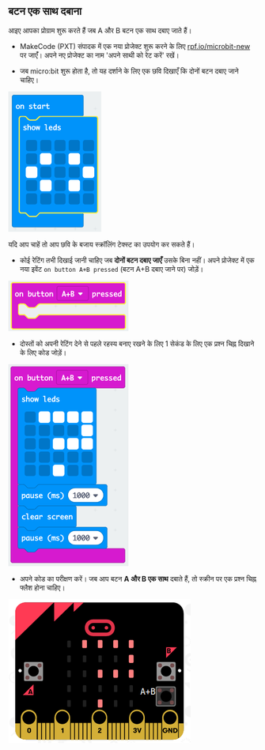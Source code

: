 ## बटन एक साथ दबाना

आइए आपका प्रोग्राम शुरू करते हैं जब A और B बटन एक साथ दबाए जाते हैं।

+ MakeCode (PXT) संपादक में एक नया प्रोजेक्ट शुरू करने के लिए <a href="https://rpf.io/microbit-new" target="_blank">rpf.io/microbit-new</a> पर जाएंँ। अपने नए प्रोजेक्ट का नाम 'अपने साथी को रेट करें' रखें।

+ जब micro:bit शुरू होता है, तो यह दर्शाने के लिए एक छवि दिखाएँ कि दोनों बटन दबाए जाने चाहिए।

![screenshot](images/rate-start-img.png)

यदि आप चाहें तो आप छवि के बजाय स्क्रॉलिंग टेक्स्ट का उपयोग कर सकते हैं।

+ कोई रेटिंग तभी दिखाई जानी चाहिए जब **दोनों बटन दबाए जाएँ** उसके बिना नहीं। अपने प्रोजेक्ट में एक नया इवेंट `on button A+B pressed` (बटन A+B दबाए जाने पर) जोड़ें।

![स्क्रीनशॉट](images/rate-ab.png)

+ दोस्तों को अपनी रेटिंग देने से पहले रहस्य बनाए रखने के लिए 1 सेकंड के लिए एक प्रश्न चिह्न दिखाने के लिए कोड जोड़ें।

![स्क्रीनशॉट](images/rate-question.png)

+ अपने कोड का परीक्षण करें। जब आप बटन **A और B एक साथ** दबाते हैं, तो स्क्रीन पर एक प्रश्न चिह्न फ्लैश होना चाहिए।

![स्क्रीनशॉट](images/rate-question-test.png)